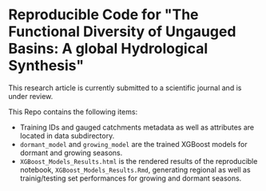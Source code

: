 # Reproducible Code for "The Functional Diversity of Ungauged Basins: A global Hydrological Synthesis"

This research article is currently submitted to a scientific journal and is under review.

This Repo contains the following items:

- Training IDs and gauged catchments metadata as well as attributes are located in data subdirectory.
- `dormant_model` and `growing_model` are the trained XGBoost models for dormant and growing seasons.
- `XGBoost_Models_Results.html` is the rendered results of the reproducible notebook, `XGBoost_Models_Results.Rmd`, generating regional as well as trainig/testing set performances for growing and dormant seasons.